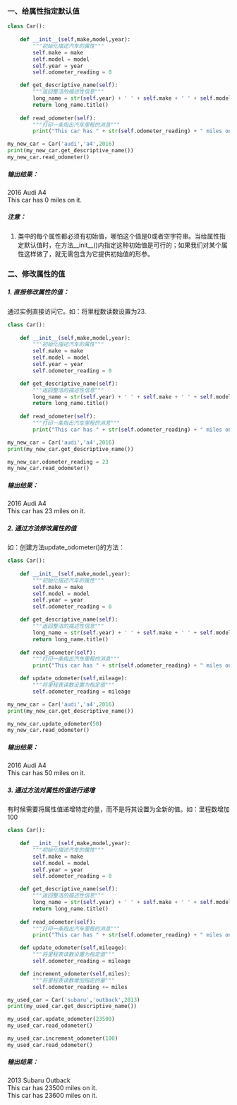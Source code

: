 ### 一、给属性指定默认值


``` python
class Car():
    
    def __init__(self,make,model,year):
        """初始化描述汽车的属性"""
        self.make = make
        self.model = model
        self.year = year
        self.odometer_reading = 0

    def get_descriptive_name(self):
        """返回整洁的描述性信息"""
        long_name = str(self.year) + ' ' + self.make + ' ' + self.model
        return long_name.title()
    
    def read_odometer(self):
        """打印一条指出汽车里程的消息"""
        print("This car has " + str(self.odometer_reading) + " miles on it.")

my_new_car = Car('audi','a4',2016)
print(my_new_car.get_descriptive_name())
my_new_car.read_odometer()

```



##### 输出结果：    
2016 Audi A4   
This car has 0 miles on it.      


##### 注意：  
1. 类中的每个属性都必须有初始值，哪怕这个值是0或者空字符串。当给属性指定默认值时，在方法__init__()内指定这种初始值是可行的；如果我们对某个属性这样做了，就无需包含为它提供初始值的形参。


### 二、修改属性的值
##### 1. 直接修改属性的值：
通过实例直接访问它。如：将里程数读数设置为23.

``` python 
class Car():
    
    def __init__(self,make,model,year):
        """初始化描述汽车的属性"""
        self.make = make
        self.model = model
        self.year = year
        self.odometer_reading = 0

    def get_descriptive_name(self):
        """返回整洁的描述性信息"""
        long_name = str(self.year) + ' ' + self.make + ' ' + self.model
        return long_name.title()
    
    def read_odometer(self):
        """打印一条指出汽车里程的消息"""
        print("This car has " + str(self.odometer_reading) + " miles on it.")

my_new_car = Car('audi','a4',2016)
print(my_new_car.get_descriptive_name())

my_new_car.odometer_reading = 23
my_new_car.read_odometer()
```


##### 输出结果：  
2016 Audi A4    
This car has 23 miles on it.    

##### 2. 通过方法修改属性的值
如：创建方法update_odometer()的方法：
``` python
class Car():
    
    def __init__(self,make,model,year):
        """初始化描述汽车的属性"""
        self.make = make
        self.model = model
        self.year = year
        self.odometer_reading = 0

    def get_descriptive_name(self):
        """返回整洁的描述性信息"""
        long_name = str(self.year) + ' ' + self.make + ' ' + self.model
        return long_name.title()
    
    def read_odometer(self):
        """打印一条指出汽车里程的消息"""
        print("This car has " + str(self.odometer_reading) + " miles on it.")

    def update_odometer(self,mileage):
        """将里程表读数设置为指定值"""
        self.odometer_reading = mileage

my_new_car = Car('audi','a4',2016)
print(my_new_car.get_descriptive_name())

my_new_car.update_odometer(50)
my_new_car.read_odometer()
```

##### 输出结果：  
2016 Audi A4      
This car has 50 miles on it.    


##### 3. 通过方法对属性的值进行递增
有时候需要将属性值递增特定的量，而不是将其设置为全新的值。如：里程数增加100

``` python
class Car():
    
    def __init__(self,make,model,year):
        """初始化描述汽车的属性"""
        self.make = make
        self.model = model
        self.year = year
        self.odometer_reading = 0

    def get_descriptive_name(self):
        """返回整洁的描述性信息"""
        long_name = str(self.year) + ' ' + self.make + ' ' + self.model
        return long_name.title()
    
    def read_odometer(self):
        """打印一条指出汽车里程的消息"""
        print("This car has " + str(self.odometer_reading) + " miles on it.")

    def update_odometer(self,mileage):
        """将里程表读数设置为指定值"""
        self.odometer_reading = mileage

    def increment_odometer(self,miles):
        """将里程表读数增加指定的量"""
        self.odometer_reading += miles

my_used_car = Car('subaru','outback',2013)
print(my_used_car.get_descriptive_name())

my_used_car.update_odometer(23500)
my_used_car.read_odometer()

my_used_car.increment_odometer(100)
my_used_car.read_odometer()

```


##### 输出结果：  
2013 Subaru Outback   
This car has 23500 miles on it.    
This car has 23600 miles on it.    



